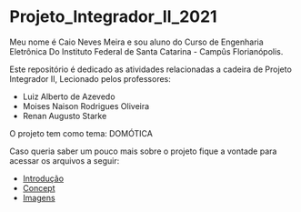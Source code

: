 # Projeto_Integrador_II_2021

Meu nome é Caio Neves Meira e sou aluno do Curso de Engenharia Eletrônica Do Instituto Federal de Santa Catarina - Campûs Florianópolis.

Este repositório é dedicado as atividades relacionadas a cadeira de Projeto Integrador II, Lecionado pelos professores:
 - Luiz Alberto de Azevedo
 - Moises Naison Rodrigues Oliveira
 - Renan Augusto Starke

O projeto tem como tema: DOMÓTICA

Caso queria saber um pouco mais sobre o projeto fique a vontade para acessar os arquivos a seguir:

- [Introdução]()
- [Concept](https://github.com/CaioMeira/Projeto_Integrador_II_2021/blob/main/Concept.md)
- [Imagens](https://github.com/CaioMeira/Projeto_Integrador_II_2021/tree/main/Imagens)

